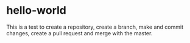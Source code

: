 # hello-world
This is a test to create a repository, create a branch, make and commit changes, create a pull request and merge with the master.

